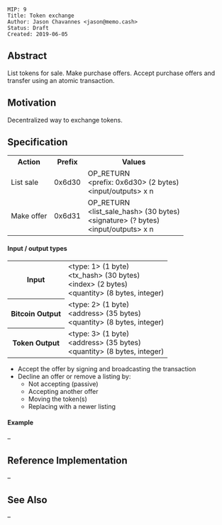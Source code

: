```
MIP: 9
Title: Token exchange
Author: Jason Chavannes <jason@memo.cash>
Status: Draft
Created: 2019-06-05
```

## Abstract

List tokens for sale.
Make purchase offers.
Accept purchase offers and transfer using an atomic transaction.

## Motivation

Decentralized way to exchange tokens.

## Specification

<table>
<tr>
    <th>Action</th>
    <th>Prefix</th>
    <th>Values</th>
</tr>
<tr>
    <td>List sale</td>
    <td>0x6d30</td>
    <td>
        OP_RETURN<br>
        &lt;prefix: 0x6d30&gt; (2 bytes)<br>
        &lt;input/outputs&gt; x n
    </td>
</tr>
<tr>
    <td>Make offer</td>
    <td>0x6d31</td>
    <td>
        OP_RETURN<br>
        &lt;list_sale_hash&gt; (30 bytes)<br>
        &lt;signature&gt; (? bytes)<br>
        &lt;input/outputs&gt; x n
    </td>
</tr>
</table>

#### Input / output types
<table>
<tr>
    <th>Input</th>
    <td>
        &lt;type: 1&gt; (1 byte)<br>
        &lt;tx_hash&gt; (30 bytes)<br>
        &lt;index&gt; (2 bytes)<br>
        &lt;quantity&gt; (8 bytes, integer)
    </td>
</tr>
<tr>
    <th>Bitcoin Output</th>
    <td>
        &lt;type: 2&gt; (1 byte)<br>
        &lt;address&gt; (35 bytes)<br>
        &lt;quantity&gt; (8 bytes, integer)<br>
    </td>
</tr>
<tr>
    <th>Token Output</th>
    <td>
        &lt;type: 3&gt; (1 byte)<br>
        &lt;address&gt; (35 bytes)<br>
        &lt;quantity&gt; (8 bytes, integer)<br>
    </td>
</tr>
</table>


- Accept the offer by signing and broadcasting the transaction
- Decline an offer or remove a listing by:
  - Not accepting (passive)
  - Accepting another offer
  - Moving the token(s)
  - Replacing with a newer listing

#### Example

–

## Reference Implementation

–

## See Also

–
